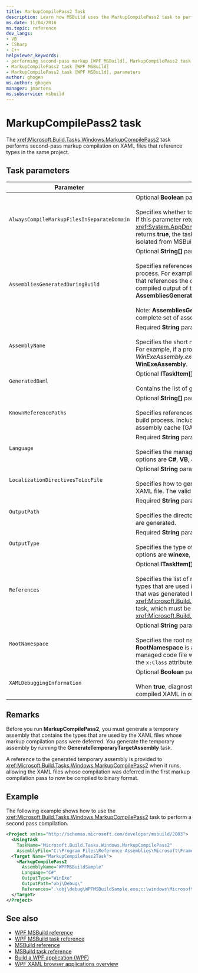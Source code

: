 ```yaml
---
title: MarkupCompilePass2 Task
description: Learn how MSBuild uses the MarkupCompilePass2 task to perform second-pass markup compilation on XAML files that reference types in the same project.
ms.date: 11/04/2016
ms.topic: reference
dev_langs:
- VB
- CSharp
- C++
helpviewer_keywords:
- performing second-pass markup [WPF MSBuild], MarkupCompilePass2 task
- MarkupCompilePass2 task [WPF MSBuild]
- MarkupCompilePass2 task [WPF MSBuild], parameters
author: ghogen
ms.author: ghogen
manager: jmartens
ms.subservice: msbuild
---
```

# MarkupCompilePass2 task

The <xref:Microsoft.Build.Tasks.Windows.MarkupCompilePass2> task performs second-pass markup compilation on XAML files that reference types in the same project.

## Task parameters

| Parameter | Description |
| - | - |
| `AlwaysCompileMarkupFilesInSeparateDomain` | Optional **Boolean** parameter.<br /><br /> Specifies whether to run the task in a separate <xref:System.AppDomain>. If this parameter returns **false**, the task runs in the same <xref:System.AppDomain> as MSBuild, and it runs faster. If the parameter returns **true**, the task runs in a second <xref:System.AppDomain> that is isolated from MSBuild and runs slower. |
| `AssembliesGeneratedDuringBuild` | Optional **String[]** parameter.<br /><br /> Specifies references to assemblies that change during the build process. For example, a Visual Studio solution may contain one project that references the compiled output of another project. In this case, the compiled output of the second project can be added to **AssembliesGeneratedDuringBuild**.<br /><br /> Note: **AssembliesGeneratedDuringBuild** must contain references to the complete set of assemblies that are generated by a build solution. |
| `AssemblyName` | Required **String** parameter.<br /><br /> Specifies the short name of the assembly that is generated for a project. For example, if a project is generating an executable whose name is *WinExeAssembly.exe*, the **AssemblyName** parameter has a value of **WinExeAssembly**. |
| `GeneratedBaml` | Optional **ITaskItem[]** output parameter.<br /><br /> Contains the list of generated files in XAML binary format. |
| `KnownReferencePaths` | Optional **String[]** parameter.<br /><br /> Specifies references to assemblies that are never changed during the build process. Includes assemblies that are located in the global assembly cache (GAC), in a .NET installation directory, and so on. |
| `Language` | Required **String** parameter.<br /><br /> Specifies the managed language that the compiler supports. The valid options are **C#**, **VB**, **JScript**, and **C++**. |
| `LocalizationDirectivesToLocFile` | Optional **String** parameter.<br /><br /> Specifies how to generate localization information for each source XAML file. The valid options are **None**, **CommentsOnly**, and **All**. |
| `OutputPath` | Required **String** parameter.<br /><br /> Specifies the directory in which the generated XAML binary format files are generated. |
| `OutputType` | Required **String** parameter.<br /><br /> Specifies the type of assembly that is generated by a project. The valid options are **winexe**, **exe**, **library**, and **netmodule**. |
| `References` | Optional **ITaskItem[]** parameter.<br /><br /> Specifies the list of references from files to assemblies that contain the types that are used in the XAML files. One reference is to the assembly that was generated by the <xref:Microsoft.Build.Tasks.Windows.GenerateTemporaryTargetAssembly> task, which must be run before the <xref:Microsoft.Build.Tasks.Windows.MarkupCompilePass2> task. |
| `RootNamespace` | Optional **String** parameter.<br /><br /> Specifies the root namespace for classes that are inside the project. **RootNamespace** is also used as the default namespace of a generated managed code file when the corresponding XAML file does not include the `x:Class` attribute. |
| `XAMLDebuggingInformation` | Optional **Boolean** parameter.<br /><br /> When **true**, diagnostic information is generated and included in the compiled XAML in order to aid debugging. |

## Remarks

Before you run **MarkupCompilePass2**, you must generate a temporary assembly that contains the types that are used by the XAML files whose markup compilation pass were deferred. You generate the temporary assembly by running the **GenerateTemporaryTargetAssembly** task.

A reference to the generated temporary assembly is provided to <xref:Microsoft.Build.Tasks.Windows.MarkupCompilePass2> when it runs, allowing the XAML files whose compilation was deferred in the first markup compilation pass to now be compiled to binary format.

## Example

The following example shows how to use the <xref:Microsoft.Build.Tasks.Windows.MarkupCompilePass2> task to perform a second pass compilation.

```xml
<Project xmlns="http://schemas.microsoft.com/developer/msbuild/2003">
  <UsingTask
    TaskName="Microsoft.Build.Tasks.Windows.MarkupCompilePass2"
    AssemblyFile="C:\Program Files\Reference Assemblies\Microsoft\Framework\v3.0\PresentationBuildTasks.dll" />
  <Target Name="MarkupCompilePass2Task">
    <MarkupCompilePass2
      AssemblyName="WPFMSBuildSample"
      Language="C#"
      OutputType="WinExe"
      OutputPath="obj\Debug\"
      References=".\obj\debug\WPFMSBuildSample.exe;c:\windows\Microsoft.net\Framework\v2.0.50727\System.dll;C:\Program Files\Reference Assemblies\Microsoft\WinFx\v3.0\PresentationCore.dll;C:\Program Files\Reference Assemblies\Microsoft\WinFx\v3.0\PresentationFramework.dll;C:\Program Files\Reference Assemblies\Microsoft\WinFx\v3.0\WindowsBase.dll" />
  </Target>
</Project>
```

## See also

- [WPF MSBuild reference](../msbuild/wpf-msbuild-reference.md)
- [WPF MSBuild task reference](../msbuild/wpf-msbuild-task-reference.md)
- [MSBuild reference](../msbuild/msbuild-reference.md)
- [MSBuild task reference](../msbuild/msbuild-task-reference.md)
- [Build a WPF application (WPF)](/dotnet/framework/wpf/app-development/building-a-wpf-application-wpf)
- [WPF XAML browser applications overview](/dotnet/framework/wpf/app-development/wpf-xaml-browser-applications-overview)
